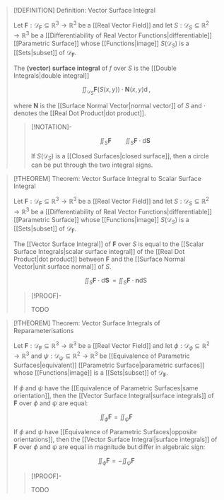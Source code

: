 >[!DEFINITION] Definition: Vector Surface Integral
>
>Let $\mathbf{F}: \mathcal{D}_{\mathbf{F}} \subseteq \mathbb{R}^3 \to \mathbb{R}^3$ be a [[Real Vector Field]] and let $S: \mathcal{D}_S \subseteq \mathbb{R}^2 \to \mathbb{R}^3$ be a [[Differentiability of Real Vector Functions|differentiable]] [[Parametric Surface]] whose [[Functions|image]] $S(\mathcal{D}_S)$ is a [[Sets|subset]] of $\mathcal{D}_{\mathbf{F}}$.
>
>The **(vector) surface integral** of $f$ over $S$ is the [[Double Integrals|double integral]]
>
>$$
>\iint_{\mathcal{D}_S} \mathbf{F}(S(x,y)) \cdot \mathbf{N}(x,y) \mathop{\mathrm{d}\mathcal{D}_S},
>$$
>
>where $\mathbf{N}$ is the [[Surface Normal Vector|normal vector]] of $S$ and $\cdot$ denotes the [[Real Dot Product|dot product]].
>
>>[!NOTATION]-
>>
>>$$
>>\iint_S \mathbf{F} \qquad \iint_S \mathbf{F} \cdot \mathrm{d}\mathbf{S}
>>$$
>>
>>If $S(\mathcal{D}_S)$ is a [[Closed Surfaces|closed surface]], then a circle can be put through the two integral signs.
>

>[!THEOREM] Theorem: Vector Surface Integral to Scalar Surface Integral
>
>Let $\mathbf{F}: \mathcal{D}_{\mathbf{F}} \subseteq \mathbb{R}^3 \to \mathbb{R}^3$ be a [[Real Vector Field]] and let $S: \mathcal{D}_S \subseteq \mathbb{R}^2 \to \mathbb{R}^3$ be a [[Differentiability of Real Vector Functions|differentiable]] [[Parametric Surface]] whose [[Functions|image]] $S(\mathcal{D}_S)$ is a [[Sets|subset]] of $\mathcal{D}_{\mathbf{F}}$.
>
>The [[Vector Surface Integral]] of $\mathbf{F}$ over $S$ is equal to the [[Scalar Surface Integrals|scalar surface integral]] of the [[Real Dot Product|dot product]] between $\mathbf{F}$ and the [[Surface Normal Vector|unit surface normal]] of $S$.
>
>$$
>\iint_S \mathbf{F} \cdot \mathop{\mathrm{d}\mathbf{S}} = \iint_S \mathbf{F} \cdot \mathbf{n} \mathop{\mathrm{d}S}
>$$
>
>>[!PROOF]-
>>
>>TODO
>>
>

>[!THEOREM] Theorem: Vector Surface Integrals of Reparameterisations
>
>Let $\mathbf{F}: \mathcal{D}_{\mathbf{F}} \subseteq \mathbb{R}^3 \to \mathbb{R}^3$ be a [[Real Vector Field]] and let $\phi: \mathcal{D}_{\phi} \subseteq \mathbb{R}^2 \to \mathbb{R}^3$ and $\psi: \mathcal{D}_{\psi} \subseteq \mathbb{R}^2 \to \mathbb{R}^3$ be [[Equivalence of Parametric Surfaces|equivalent]] [[Parametric Surface|parametric surfaces]] whose [[Functions|image]] is a [[Sets|subset]] of $\mathcal{D}_{\mathbf{F}}$.
>
>If $\phi$ and $\psi$ have the [[Equivalence of Parametric Surfaces|same orientation]], then the [[Vector Surface Integral|surface integrals]] of $\mathbf{F}$ over $\phi$ and $\psi$ are equal:
>
>$$
>\iint_{\phi} \mathbf{F} = \iint_{\psi} \mathbf{F}
>$$
>
>If $\phi$ and $\psi$ have [[Equivalence of Parametric Surfaces|opposite orientations]], then the [[Vector Surface Integral|surface integrals]] of $\mathbf{F}$ over $\phi$ and $\psi$ are equal in magnitude but differ in algebraic sign:
>
>$$
>\iint_{\phi} \mathbf{F} = -\iint_{\psi} \mathbf{F}
>$$
>
>>[!PROOF]-
>>
>>TODO
>>
>


